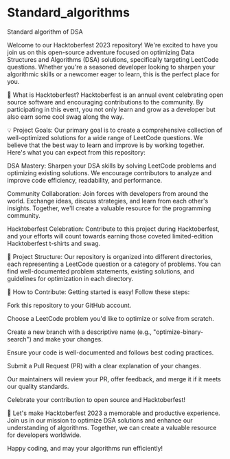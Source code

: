 # Standard_algorithms
Standard algorithm of DSA

Welcome to our Hacktoberfest 2023 repository! We're excited to have you join us on this open-source adventure focused on optimizing Data Structures and Algorithms (DSA) solutions, specifically targeting LeetCode questions. Whether you're a seasoned developer looking to sharpen your algorithmic skills or a newcomer eager to learn, this is the perfect place for you.

🚀 What is Hacktoberfest?
Hacktoberfest is an annual event celebrating open source software and encouraging contributions to the community. By participating in this event, you not only learn and grow as a developer but also earn some cool swag along the way.

💡 Project Goals:
Our primary goal is to create a comprehensive collection of well-optimized solutions for a wide range of LeetCode questions. We believe that the best way to learn and improve is by working together. Here's what you can expect from this repository:

DSA Mastery: Sharpen your DSA skills by solving LeetCode problems and optimizing existing solutions. We encourage contributors to analyze and improve code efficiency, readability, and performance.

Community Collaboration: Join forces with developers from around the world. Exchange ideas, discuss strategies, and learn from each other's insights. Together, we'll create a valuable resource for the programming community.

Hacktoberfest Celebration: Contribute to this project during Hacktoberfest, and your efforts will count towards earning those coveted limited-edition Hacktoberfest t-shirts and swag.

📁 Project Structure:
Our repository is organized into different directories, each representing a LeetCode question or a category of problems. You can find well-documented problem statements, existing solutions, and guidelines for optimization in each directory.

🤝 How to Contribute:
Getting started is easy! Follow these steps:

Fork this repository to your GitHub account.

Choose a LeetCode problem you'd like to optimize or solve from scratch.

Create a new branch with a descriptive name (e.g., "optimize-binary-search") and make your changes.

Ensure your code is well-documented and follows best coding practices.

Submit a Pull Request (PR) with a clear explanation of your changes.

Our maintainers will review your PR, offer feedback, and merge it if it meets our quality standards.

Celebrate your contribution to open source and Hacktoberfest!

👏 Let's make Hacktoberfest 2023 a memorable and productive experience. Join us in our mission to optimize DSA solutions and enhance our understanding of algorithms. Together, we can create a valuable resource for developers worldwide.

Happy coding, and may your algorithms run efficiently!

